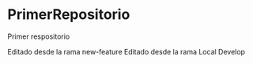 # PrimerRepositorio
Primer respositorio

Editado desde la rama new-feature
Editado desde la rama Local Develop
